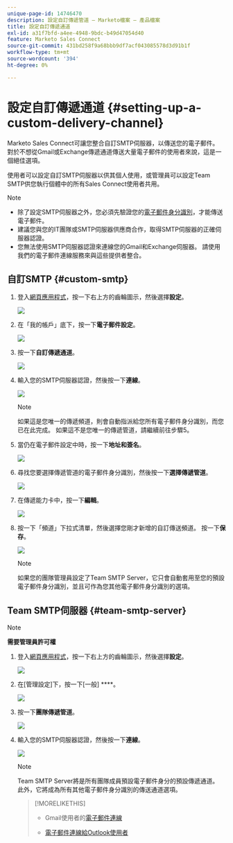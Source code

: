 ```yaml
---
unique-page-id: 14746470
description: 設定自訂傳遞管道 — Marketo檔案 — 產品檔案
title: 設定自訂傳遞通道
exl-id: a31f7bfd-a4ee-4948-9bdc-b49d47054d40
feature: Marketo Sales Connect
source-git-commit: 431bd258f9a68bbb9df7acf043085578d3d91b1f
workflow-type: tm+mt
source-wordcount: '394'
ht-degree: 0%

---
```


# 設定自訂傳遞通道 {#setting-up-a-custom-delivery-channel}

Marketo Sales Connect可讓您整合自訂SMTP伺服器，以傳送您的電子郵件。 對於不想從Gmail或Exchange傳遞通道傳送大量電子郵件的使用者來說，這是一個絕佳選項。

使用者可以設定自訂SMTP伺服器以供其個人使用，或管理員可以設定Team SMTP供您執行個體中的所有Sales Connect使用者共用。

>[!NOTE]
>
>* 除了設定SMTP伺服器之外，您必須先驗證您的[電子郵件身分識別](/help/marketo/product-docs/marketo-sales-connect/getting-started/email-settings/verify-your-email.md)，才能傳送電子郵件。
>* 建議您與您的IT團隊或SMTP伺服器供應商合作，取得SMTP伺服器的正確伺服器認證。
>* 您無法使用SMTP伺服器認證來連線您的Gmail和Exchange伺服器。 請使用我們的電子郵件連線服務來與這些提供者整合。

## 自訂SMTP {#custom-smtp}

1. 登入[網頁應用程式](https://toutapp.com/login)，按一下右上方的齒輪圖示，然後選擇&#x200B;**設定**。

   ![](assets/setting-up-a-custom-delivery-channel-1.png)

1. 在「我的帳戶」底下，按一下&#x200B;**電子郵件設定**。

   ![](assets/setting-up-a-custom-delivery-channel-2.png)

1. 按一下&#x200B;**自訂傳遞通道**。

   ![](assets/setting-up-a-custom-delivery-channel-3.png)

1. 輸入您的SMTP伺服器認證，然後按一下&#x200B;**連線**。

   ![](assets/setting-up-a-custom-delivery-channel-4.png)

   >[!NOTE]
   >
   >如果這是您唯一的傳遞頻道，則會自動指派給您所有電子郵件身分識別，而您已在此完成。 如果這不是您唯一的傳遞管道，請繼續前往步驟5。

1. 當仍在電子郵件設定中時，按一下&#x200B;**地址和簽名**。

   ![](assets/setting-up-a-custom-delivery-channel-5.png)

1. 尋找您要選擇傳遞管道的電子郵件身分識別，然後按一下&#x200B;**選擇傳遞管道**。

   ![](assets/setting-up-a-custom-delivery-channel-6.png)

1. 在傳遞能力卡中，按一下&#x200B;**編輯**。

   ![](assets/setting-up-a-custom-delivery-channel-7.png)

1. 按一下「頻道」下拉式清單，然後選擇您剛才新增的自訂傳送頻道。 按一下&#x200B;**保存**。

   ![](assets/setting-up-a-custom-delivery-channel-8.png)

   >[!NOTE]
   >
   >如果您的團隊管理員設定了Team SMTP Server，它只會自動套用至您的預設電子郵件身分識別，並且可作為您其他電子郵件身分識別的選項。

## Team SMTP伺服器 {#team-smtp-server}

>[!NOTE]
>
>**需要管理員許可權**

1. 登入[網頁應用程式](https://toutapp.com/login)，按一下右上方的齒輪圖示，然後選擇&#x200B;**設定**。

   ![](assets/setting-up-a-custom-delivery-channel-9.png)

1. 在[管理設定]下，按一下[一般] ****。

   ![](assets/setting-up-a-custom-delivery-channel-10.png)

1. 按一下&#x200B;**團隊傳遞管道**。

   ![](assets/setting-up-a-custom-delivery-channel-11.png)

1. 輸入您的SMTP伺服器認證，然後按一下&#x200B;**連線**。

   ![](assets/setting-up-a-custom-delivery-channel-12.png)

   >[!NOTE]
   >
   >Team SMTP Server將是所有團隊成員預設電子郵件身分的預設傳遞通道。 此外，它將成為所有其他電子郵件身分識別的傳送通道選項。

   >[!MORELIKETHIS]
   >
   >* Gmail使用者的[電子郵件連線](/help/marketo/product-docs/marketo-sales-connect/email-plugins/gmail/email-connection-for-gmail-users.md)
   >
   >* [電子郵件連線給Outlook使用者](/help/marketo/product-docs/marketo-sales-connect/email-plugins/msc-for-outlook/email-connection-for-outlook-users.md)
